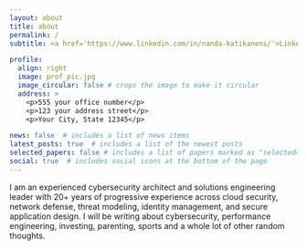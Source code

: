 ```yaml
---
layout: about
title: about
permalink: /
subtitle: <a href='https://www.linkedin.com/in/nanda-katikaneni/'>LinkedIn</a>. nkatikaneni@gmail.com

profile:
  align: right
  image: prof_pic.jpg
  image_circular: false # crops the image to make it circular
  address: >
    <p>555 your office number</p>
    <p>123 your address street</p>
    <p>Your City, State 12345</p>

news: false  # includes a list of news items
latest_posts: true  # includes a list of the newest posts
selected_papers: false # includes a list of papers marked as "selected={true}"
social: true  # includes social icons at the bottom of the page
---
```


I am an experienced cybersecurity architect and solutions engineering leader with 20+ years of progressive experience across cloud security, network defense, threat modeling, identity management, and secure application design. I will be writing about cybersecurity, performance engineering, investing, parenting, sports and a whole lot of other random thoughts. 
